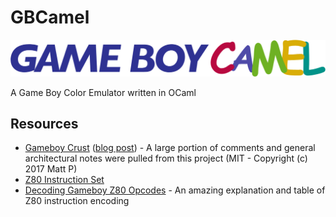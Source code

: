 # GBCamel

![logo](media/logo_thin.png)

A Game Boy Color Emulator written in OCaml

## Resources

- [Gameboy Crust](https://github.com/mattbruv/Gameboy-Crust) ([blog post](https://mattbruv.github.io/gameboy-crust/)) - A large portion of comments and general architectural notes were pulled from this project (MIT - Copyright (c) 2017 Matt P)
- [Z80 Instruction Set](https://gbdev.io/pandocs/CPU_Instruction_Set.html)
- [Decoding Gameboy Z80 Opcodes](https://gb-archive.github.io/salvage/decoding_gbz80_opcodes/Decoding%20Gamboy%20Z80%20Opcodes.html) - An amazing explanation and table of Z80 instruction encoding
